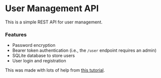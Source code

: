 # User Management API
This is a simple REST API for user management.

### Features
- Password encryption
- Bearer token authentication (i.e., the `/user` endpoint requires an admin)
- SQLite database to store users
- User login and registration

This was made with lots of help from [this tutorial](https://blog.postman.com/how-to-create-a-rest-api-with-node-js-and-express/#1).
